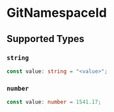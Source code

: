 # GitNamespaceId


## Supported Types

### `string`

```typescript
const value: string = "<value>";
```

### `number`

```typescript
const value: number = 1541.17;
```

